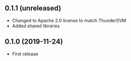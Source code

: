 ## 0.1.1 (unreleased)

- Changed to Apache 2.0 license to match ThunderSVM
- Added shared libraries

## 0.1.0 (2019-11-24)

- First release
